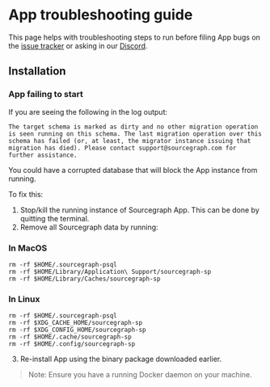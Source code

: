 # App troubleshooting guide

This page helps with troubleshooting steps to run before filing App bugs on the [issue tracker](https://github.com/sourcegraph/sourcegraph/issues) or asking in our [Discord](https://discord.gg/s2qDtYGnAE).

## Installation

### App failing to start

If you are seeing the following in the log output:

```
The target schema is marked as dirty and no other migration operation is seen running on this schema. The last migration operation over this schema has failed (or, at least, the migrator instance issuing that migration has died). Please contact support@sourcegraph.com for further assistance.
```
You could have a corrupted database that will block the App instance from running. 

To fix this:

1. Stop/kill the running instance of Sourcegraph App. This can be done by quitting the terminal.
2. Remove all Sourcegraph data by running:
### In MacOS
```
rm -rf $HOME/.sourcegraph-psql
rm -rf $HOME/Library/Application\ Support/sourcegraph-sp
rm -rf $HOME/Library/Caches/sourcegraph-sp
```
### In Linux
```
rm -rf $HOME/.sourcegraph-psql
rm -rf $XDG_CACHE_HOME/sourcegraph-sp
rm -rf $XDG_CONFIG_HOME/sourcegraph-sp
rm -rf $HOME/.cache/sourcegraph-sp
rm -rf $HOME/.config/sourcegraph-sp
```
3. Re-install App using the binary package downloaded earlier.

>Note: Ensure you have a running Docker daemon on your machine.